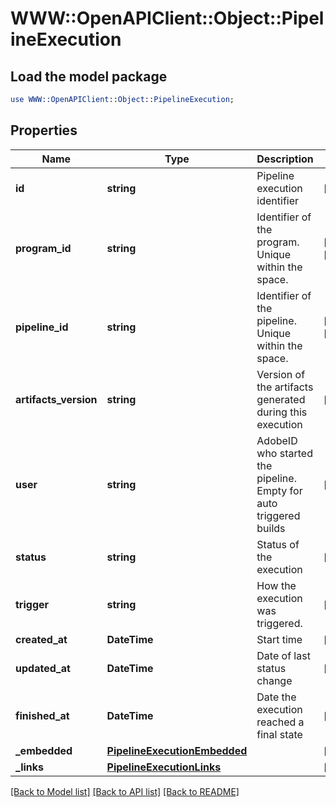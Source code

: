 # WWW::OpenAPIClient::Object::PipelineExecution

## Load the model package
```perl
use WWW::OpenAPIClient::Object::PipelineExecution;
```

## Properties
Name | Type | Description | Notes
------------ | ------------- | ------------- | -------------
**id** | **string** | Pipeline execution identifier | [optional] 
**program_id** | **string** | Identifier of the program. Unique within the space. | [optional] [readonly] 
**pipeline_id** | **string** | Identifier of the pipeline. Unique within the space. | [optional] [readonly] 
**artifacts_version** | **string** | Version of the artifacts generated during this execution | [optional] 
**user** | **string** | AdobeID who started the pipeline. Empty for auto triggered builds | [optional] 
**status** | **string** | Status of the execution | [optional] 
**trigger** | **string** | How the execution was triggered. | [optional] 
**created_at** | **DateTime** | Start time | [optional] 
**updated_at** | **DateTime** | Date of last status change | [optional] 
**finished_at** | **DateTime** | Date the execution reached a final state | [optional] 
**_embedded** | [**PipelineExecutionEmbedded**](PipelineExecutionEmbedded.md) |  | [optional] 
**_links** | [**PipelineExecutionLinks**](PipelineExecutionLinks.md) |  | [optional] 

[[Back to Model list]](../README.md#documentation-for-models) [[Back to API list]](../README.md#documentation-for-api-endpoints) [[Back to README]](../README.md)


